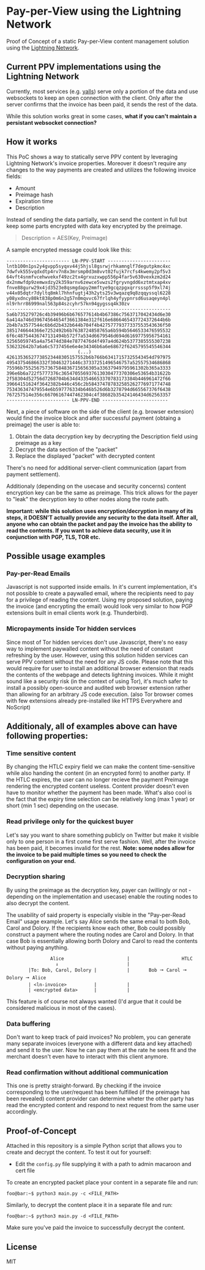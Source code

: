 # Pay-per-View using the Lightning Network
Proof of Concept of a static Pay-per-View content management solution using the [Lightning Network](https://lightning.network/).

## Current PPV implementations using the Lightning Network
Currently, most services (e.g. [yalls](https://yalls.org/)) serve only a portion of the data and use websockets to keep an open connection with the client. Only after the server confirms that the invoice has been paid, it sends the rest of the data.

While this solution works great in some cases, **what if you can't maintain a persistant websocket connection?**

## How it works
This PoC shows a way to statically serve PPV content by leveraging Lightning Network's invoice properties. Moreover it doesn't require any changes to the way payments are created and utilizes the following invoice fields:
* Amount
* Preimage hash
* Expiration time
* Description

Instead of sending the data partially, we can send the content in full but keep some parts encrypted with data key encrypted by the preimage.

> Description = AES(Key, Preimage)

A sample encrypted message could look like this:
```
----------------------- LN-PPV-START -----------------------
lntb100n1ps2y4gvpp5syqxv44j5hjsl8gsrwjrhkamnglf7degutpkmc4xc
7dwfvk555vqdxdtp4rv7n8x3mrsmp0d3m8vvt02fujk7rcfs4kwemy2pf5v3
64vft4snmfvcehwvekxf49zc2tx4grxuzxwpp556p4far5v630vexkzm2d24
dx2nmwfdp9zemwxdzy2k359arnv6zewce5vwzs2fgryvngdd6xztmtxap4xv
fnve88gurw29x4jd3523e8qsmgdapy2mmftye9gcqzpgxqrrsssp5f9xl74j
v44x05dqtr7dyltq8mkl7hhnfugtj43h2yts25v3wqazq9q8zqqyssql6228
y08yxdncy80kt838p0m6n2g57n0mqvvc67frlqh4yfyypnrsd6usaqeyn4pl
nl9rhrr86999nal563p84szcyhr57kn94gygssq4k30zv
------------------------------------------------------------
5a6b735279726c4b39496b6b676577614b4b67386c7563717042434d6e30
6a414a746d39674564654f3661384e312f616e6866465437724372644b6b
2b4b7a3577544c6b6d2b432b644b704f4b42757779377337553543636f50
3851746644366e7252492b6b7638724858765a6b594b5646533476595532
6f6c48754436747131494b572f7a534d6679546d694d6169775956754161
32565059745a4a75474d384e7877476d4f497a4d624b5377385555307238
536232642b7a6a6c5737456e6e4e34346b6a6e68672f6245795545546344
                          (...)
42613536527738523448305157552b6b766b63417157325543454d797975
495437546866332f30463271446c37337251496546757a52557534686868
75596b755256757367584836715656305a33637949795961302b365a3333
396e6b6a722f5777376c365470556937613030477370306e53654b31622b
2f58304d52756d7268704b634d433546653370783173384b446961472f66
39664151624f3642382b446c456c2b584374787832585262776971774748
753436347479554e6b597776334b646b526d6b3278794d665567376f6438
767257514e356c66706167447462304c4f38682b35424146434d62563357
----------------------- LN-PPV-END ------------------------
```

Next, a piece of software on the side of the client (e.g. browser extension) would find the invoice block and after successful payment (obtaing a preimage) the user is able to:
1. Obtain the data decryption key by decrypting the Description field using preimage as a key
2. Decrypt the data section of the "packet"
3. Replace the displayed "packet" with decrypted content

There's no need for additional server-client communication (apart from payment settlement). 

Additionaly (depending on the usecase and security concerns) content encryption key can be the same as preimage. This trick allows for the payer to "leak" the decryption key to other nodes along the route path.

**Important: while this solution uses encryption/decryption in many of its steps, it DOESN'T actually provide any security to the data itself. After all, anyone who can obtain the packet and pay the invoice has the ability to read the contents. If you want to achieve data security, use it in conjunction with PGP, TLS, TOR etc.**

## Possible usage examples

### Pay-per-Read Emails
Javascript is not supported inside emails. In it's current implementation, it's not possible to create a paywalled email, where the recipients need to pay for a privilege of reading the content. Using my proposed solution, paying the invoice (and encrypting the email) would look very similar to how PGP extensions built in email clients work (e.g. Thunderbird).

### Micropayments inside Tor hidden services
Since most of Tor hidden services don't use Javascript, there's no easy way to implement paywalled content without the need of constant refreshing by the user.
However, using this solution hidden services can serve PPV content without the need for any JS code. Please note that this would require for user to install an additional browser extension that reads the contents of the webpage and detects lightning invoices. While it might sound like a security risk (in the context of using Tor), it's much safer to install a possibly open-source and audited web browser extension rather than allowing for an arbitrary JS code execution. 
(also Tor browser comes with few extensions already pre-installed like HTTPS Everywhere and NoScript)

## Additionaly, all of examples above can have following properties:
### Time sensitive content
By changing the HTLC expiry field we can make the content time-sensitive while also handing the content (in an encrypted form) to another party. If the HTLC expires, the user can no longer recieve the payment Preimage rendering the encrypted content useless. Content provider doesn't even have to monitor whether the payment has been made.
What's also cool is the fact that the expiry time selection can be relatively long (max 1 year) or short (min 1 sec) depending on the usecase.

### Read privilege only for the quickest buyer
Let's say you want to share something publicly on Twitter but make it visible only to one person in a first come first serve fashion. Well, after the invoice has been paid, it becomes invalid for the rest. 
**Note: some nodes allow for the invoice to be paid multiple times so you need to check the configuration on your end.**

### Decryption sharing
By using the preimage as the decryption key, payer can (willingly or not - depending on the implementation and usecase) enable the routing nodes to also decrypt the content.

The usability of said property is especially visible in the "Pay-per-Read Email" usage example. Let's say Alice sends the same email to both Bob, Carol and Dolory. If the recipients know each other, Bob could possibly construct a payment where the routing nodes are Carol and Dolory. In that case Bob is essentially allowing borth Dolory and Carol to read the contents without paying anything.
```
                Alice                       |                   HTLC
                  ↓                         |               
        |To: Bob, Carol, Dolory |           |       Bob 🠖 Carol 🠖 Dolory 🠖 Alice
        | <ln-invoice>          |           |
        | <encrypted data>      |           |
```
This feature is of course not always wanted (I'd argue that it could be considered malicious in most of the cases). 

### Data buffering
Don't want to keep track of paid invoices? No problem, you can generate many separate invoices (everyone with a different data and key attached) and send it to the user. Now he can pay them at the rate he sees fit and the merchant doesn't even have to interact with this client anymore.

### Read confirmation without additional communication
This one is pretty straight-forward. By checking if the invoice corresponding to the user/request has been fulfilled (if the preimage has been revealed) content provider can determine wheter the other party has read the encrypted content and respond to next request from the same user accordingly.

## Proof-of-Concept
Attached in this repository is a simple Python script that allows you to create and decrypt the content. To test it out for yourself:
* Edit the `config.py` file supplying it with a path to admin macaroon and cert file

To create an encrypted packet place your content in a separate file and run:
```console
foo@bar:~$ python3 main.py -c <FILE_PATH>
```

Similarly, to decrypt the content place it in a separate file and run:
```console
foo@bar:~$ python3 main.py -d <FILE_PATH>
```
Make sure you've paid the invoice to successfully decrypt the content.

## License
MIT
